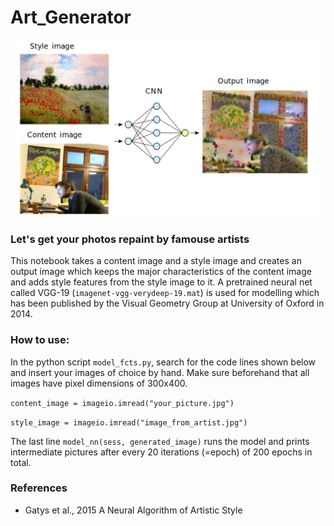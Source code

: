 # Art_Generator
![readme_image.jpg](readme_image.jpg)
### Let's get your photos repaint by famouse artists
This notebook takes a content image and a style image and creates an output image which keeps the major characteristics of the content image and adds style features from the style image to it. A pretrained neural net called VGG-19 (`imagenet-vgg-verydeep-19.mat`) is used for modelling which has been published by the Visual Geometry Group at University of Oxford in 2014.

### How to use:

In the python script `model_fcts.py`, search for the code lines shown below and insert your images of choice by hand. Make sure beforehand that all images have pixel dimensions of 300x400. 

`content_image = imageio.imread("your_picture.jpg")`

`style_image = imageio.imread("image_from_artist.jpg")`

The last line `model_nn(sess, generated_image)` runs the model and prints intermediate pictures after every 20 iterations (=epoch) of 200 epochs in total.

### References

+ Gatys et al., 2015 A Neural Algorithm of Artistic Style
